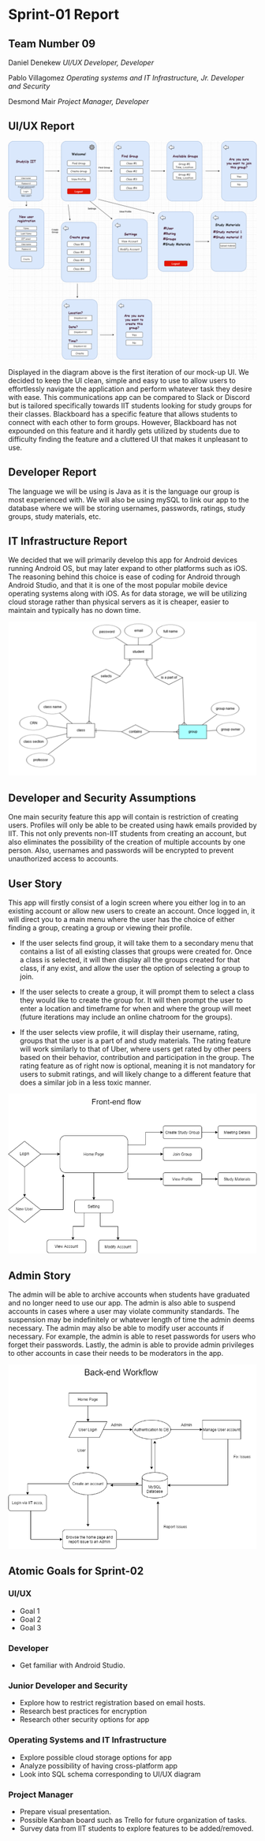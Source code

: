 # Sprint-01 Report

## Team Number 09

Daniel Denekew *UI/UX Developer, Developer*

Pablo Villagomez *Operating systems and IT Infrastructure, Jr. Developer and Security*

Desmond Mair *Project Manager, Developer*


## UI/UX Report

<img src = "images/AppScreens.png">

Displayed in the diagram above is the first iteration of our mock-up UI. We decided to keep the UI clean, simple and easy to use to allow users to effortlessly navigate the application and perform whatever task they desire with ease. This communications app can be compared to Slack or Discord but is tailored specifically towards IIT students looking for study groups for their classes. Blackboard has a specific feature that allows students to connect with each other to form groups. However, Blackboard has not expounded on this feature and it hardly gets utilized by students due to difficulty finding the feature and a cluttered UI that makes it unpleasant to use.

## Developer Report

The language we will be using is Java as it is the language our group is most experienced with. We will also be using mySQL to link our app to the database where we will be storing usernames, passwords, ratings, study groups, study materials, etc.

## IT Infrastructure Report

We decided that we will primarily develop this app for Android devices running Android OS, but may later expand to other platforms such as iOS. The reasoning behind this choice is ease of coding for Android through Android Studio, and that it is one of the most popular mobile device operating systems along with iOS. As for data storage, we will be utilizing cloud storage rather than physical servers as it is cheaper, easier to maintain and typically has no down time.



<img src = "images/EntityRelationship.png">

## Developer and Security Assumptions

One main security feature this app will contain is restriction of creating users. Profiles will only be able to be created using hawk emails provided by IIT. This not only prevents non-IIT students from creating an account, but also eliminates the possibility of the creation of multiple accounts by one person. Also, usernames and passwords will be encrypted to prevent unauthorized access to accounts.

## User Story

This app will firstly consist of a login screen where you either log in to an existing account or allow new users to create an account. Once logged in, it will direct you to a main menu where the user has the choice of either finding a group, creating a group or viewing their profile.


- If the user selects find group, it will take them to a secondary menu that contains a list of all existing classes that groups were created for. Once a class is selected, it will then display all the groups created for that class, if any exist, and allow the user the option of selecting a group to join.


- If the user selects to create a group, it will prompt them to select a class they would like to create the group for. It will then prompt the user to enter a location and timeframe for when and where the group will meet (future iterations may include an online chatroom for the groups).


- If the user selects view profile, it will display their username, rating, groups that the user is a part of and study materials. The rating feature will work similarly to that of Uber, where users get rated by other peers based on their behavior, contribution and participation in the group. The rating feature as of right now is optional, meaning it is not mandatory for users to submit ratings, and will likely change to a different feature that does a similar job in a less toxic manner.

<img src = "images/User-Experience.png">

## Admin Story

The admin will be able to archive accounts when students have graduated and no longer need to use our app. The admin is also able to suspend accounts in cases where a user may violate community standards. The suspension may be indefinitely or whatever length of time the admin deems necessary. The admin may also be able to modify user accounts if necessary. For example, the admin is able to reset passwords for users who forget their passwords. Lastly, the admin is able to provide admin privileges to other accounts in case their needs to be moderators in the app.


<img src = "images/Backend-Workflow.png">

## Atomic Goals for Sprint-02

### UI/UX
- Goal 1
- Goal 2
- Goal 3

### Developer
- Get familiar with Android Studio.


### Junior Developer and Security
- Explore how to restrict registration based on email hosts.
- Research best practices for encryption
- Research other security options for app

### Operating Systems and IT Infrastructure
- Explore possible cloud storage options for app
- Analyze possibility of having cross-platform app
- Look into SQL schema corresponding to UI/UX diagram


### Project Manager
- Prepare visual presentation.
- Possible Kanban board such as Trello for future organization of tasks.
- Survey data from IIT students to explore features to be added/removed.
